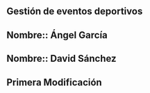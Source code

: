 ## Gestión de eventos deportivos

## Nombre:: Ángel García
## Nombre:: David Sánchez
## Primera Modificación